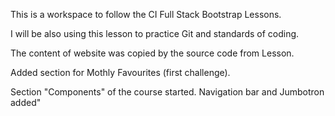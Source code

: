 This is a workspace to follow the CI Full Stack Bootstrap Lessons.

I will be also using this lesson to practice Git and standards of coding.

The content of website was copied by the source code from Lesson.

Added section for Mothly Favourites (first challenge).

Section "Components" of the course started. Navigation bar and Jumbotron added"